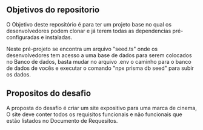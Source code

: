 ## Objetivos do repositorio
O Objetivo deste repositório é para ter um projeto base no qual os desenvolvedores podem clonar e já terem todas as dependencias pré-configuradas e instaladas.

Neste pré-projeto se encontra um arquivo "seed.ts" onde os desenvolvedores tem acesso a uma base de dados para serem colocados no Banco de dados,
basta mudar no arquivo .env o caminho para o banco de dados de vocês e executar o comando "npx prisma db seed" para subir os dados.

## Propositos do desafio
A proposta do desafio é criar um site expositivo para uma marca de cinema, O site deve conter todos os requisitos funcionais e não funcionais que estão listados no Documento de Requesitos.

## 
